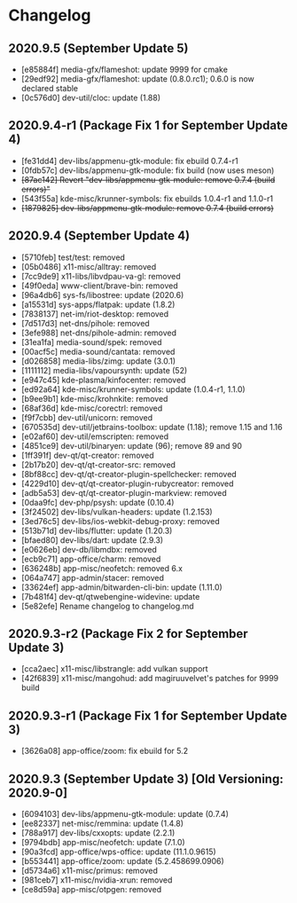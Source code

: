 # Changelog

## 2020.9.5 (September Update 5)

* [e85884f] media-gfx/flameshot: update 9999 for cmake
* [29edf92] media-gfx/flameshot: update (0.8.0.rc1); 0.6.0 is now declared stable
* [0c576d0] dev-util/cloc: update (1.88)

## 2020.9.4-r1 (Package Fix 1 for September Update 4)

* [fe31dd4] dev-libs/appmenu-gtk-module: fix ebuild 0.7.4-r1
* [0fdb57c] dev-libs/appmenu-gtk-module: fix build (now uses meson)
* ~~[87ac142] Revert "dev-libs/appmenu-gtk-module: remove 0.7.4 (build errors)"~~
* [543f55a] kde-misc/krunner-symbols: fix ebuilds 1.0.4-r1 and 1.1.0-r1
* ~~[1879825] dev-libs/appmenu-gtk-module: remove 0.7.4 (build errors)~~

## 2020.9.4 (September Update 4)

* [5710feb] test/test: removed
* [05b0486] x11-misc/alltray: removed
* [7cc9de9] x11-libs/libvdpau-va-gl: removed
* [49f0eda] www-client/brave-bin: removed
* [96a4db6] sys-fs/libostree: update (2020.6)
* [a15531d] sys-apps/flatpak: update (1.8.2)
* [7838137] net-im/riot-desktop: removed
* [7d517d3] net-dns/pihole: removed
* [3efe988] net-dns/pihole-admin: removed
* [31ea1fa] media-sound/spek: removed
* [00acf5c] media-sound/cantata: removed
* [d026858] media-libs/zimg: update (3.0.1)
* [1111112] media-libs/vapoursynth: update (52)
* [e947c45] kde-plasma/kinfocenter: removed
* [ed92a64] kde-misc/krunner-symbols: update (1.0.4-r1, 1.1.0)
* [b9ee9b1] kde-misc/krohnkite: removed
* [68af36d] kde-misc/corectrl: removed
* [f9f7cbb] dev-util/unicorn: removed
* [670535d] dev-util/jetbrains-toolbox: update (1.18); remove 1.15 and 1.16
* [e02af60] dev-util/emscripten: removed
* [4851ce9] dev-util/binaryen: update (96); remove 89 and 90
* [1ff391f] dev-qt/qt-creator: removed
* [2b17b20] dev-qt/qt-creator-src: removed
* [8bf88cc] dev-qt/qt-creator-plugin-spellchecker: removed
* [4229d10] dev-qt/qt-creator-plugin-rubycreator: removed
* [adb5a53] dev-qt/qt-creator-plugin-markview: removed
* [0daa9fc] dev-php/psysh: update (0.10.4)
* [3f24502] dev-libs/vulkan-headers: update (1.2.153)
* [3ed76c5] dev-libs/ios-webkit-debug-proxy: removed
* [513b71d] dev-libs/flutter: update (1.20.3)
* [bfaed80] dev-libs/dart: update (2.9.3)
* [e0626eb] dev-db/libmdbx: removed
* [ecb9c71] app-office/charm: removed
* [636248b] app-misc/neofetch: removed 6.x
* [064a747] app-admin/stacer: removed
* [33624ef] app-admin/bitwarden-cli-bin: update (1.11.0)
* [7b481f4] dev-qt/qtwebengine-widevine: update
* [5e82efe] Rename changelog to changelog.md

## 2020.9.3-r2 (Package Fix 2 for September Update 3)

* [cca2aec] x11-misc/libstrangle: add vulkan support
* [42f6839] x11-misc/mangohud: add magiruuvelvet's patches for 9999 build

## 2020.9.3-r1 (Package Fix 1 for September Update 3)

* [3626a08] app-office/zoom: fix ebuild for 5.2

## 2020.9.3 (September Update 3) [Old Versioning: 2020.9-0]

* [6094103] dev-libs/appmenu-gtk-module: update (0.7.4)
* [ee82337] net-misc/remmina: update (1.4.8)
* [788a917] dev-libs/cxxopts: update (2.2.1)
* [9794bdb] app-misc/neofetch: update (7.1.0)
* [90a3fcd] app-office/wps-office: update (11.1.0.9615)
* [b553441] app-office/zoom: update (5.2.458699.0906)
* [d5734a6] x11-misc/primus: removed
* [981ceb7] x11-misc/nvidia-xrun: removed
* [ce8d59a] app-misc/otpgen: removed
